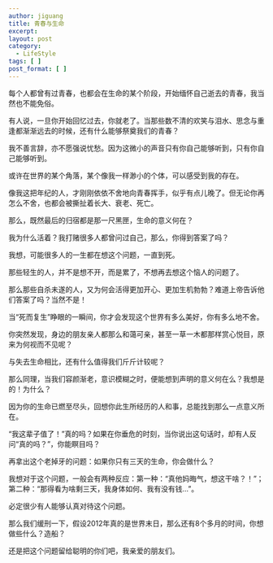 ```yaml
---
author: jiguang
title: 青春与生命
excerpt:
layout: post
category:
  - LifeStyle
tags: [ ]
post_format: [ ]
---
```

每个人都曾有过青春，也都会在生命的某个阶段，开始缅怀自己逝去的青春，我当然也不能免俗。

有人说，一旦你开始回忆过去，你就老了。当那些数不清的欢笑与泪水、思念与重逢都渐渐远去的时候，还有什么能够祭奠我们的青春？

我不善言辞，亦不愿强说忧愁。因为这微小的声音只有你自己能够听到，只有你自己能够听到。

或许在世界的某个角落，某个像我一样渺小的个体，可以感受到我的存在。

像我这把年纪的人，才刚刚依依不舍地向青春挥手，似乎有点儿晚了。但无论你再怎么不舍，也都会被撕扯着长大、衰老、死亡。

那么，既然最后的归宿都是那一尺黑匣，生命的意义何在？

我为什么活着？我打赌很多人都曾问过自己，那么，你得到答案了吗？

我想，可能很多人的一生都在想这个问题，一直到死。

那些轻生的人，并不是想不开，而是累了，不想再去想这个恼人的问题了。

那么那些自杀未遂的人，又为何会活得更加开心、更加生机勃勃？难道上帝告诉他们答案了吗？当然不是！

当“死而复生”睁眼的一瞬间，你才会发现这个世界有多么美好，你有多么地不舍。

你突然发现，身边的朋友亲人都那么和蔼可亲，甚至一草一木都那样赏心悦目，原来为何视而不见呢？

与失去生命相比，还有什么值得我们斤斤计较呢？

那么同理，当我们容颜渐老，意识模糊之时，便能想到声明的意义何在么？我想是的！为什么？

因为你的生命已燃至尽头，回想你此生所经历的人和事，总能找到那么一点意义所在。

“我这辈子值了！”真的吗？如果在你垂危的时刻，当你说出这句话时，却有人反问“真的吗？”，你能瞑目吗？

再拿出这个老掉牙的问题：如果你只有三天的生命，你会做什么？

我想对于这个问题，一般会有两种反应：第一种：“真他妈晦气，想这干啥？！”；第二种：“那得看为啥剩三天，我身体如何、我有没有钱…”。

必定很少有人能够认真对待这个问题。

那么我们缓刑一下，假设2012年真的是世界末日，那么还有8个多月的时间，你想做些什么？造船？

还是把这个问题留给聪明的你们吧，我亲爱的朋友们。